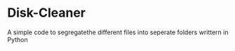 # Disk-Cleaner
A simple code to segregatethe different files into  seperate folders  writtern in Python
